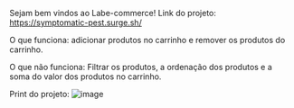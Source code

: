 Sejam bem vindos ao Labe-commerce!
Link do projeto: https://symptomatic-pest.surge.sh/

O que funciona: adicionar produtos no carrinho e remover os produtos do carrinho.

O que não funciona: Filtrar os produtos, a ordenação dos produtos e a soma do valor dos produtos no carrinho.

Print do projeto:
![image](https://user-images.githubusercontent.com/83914842/128650439-6cc81b67-c9e2-47e1-aed5-c6488bfd55a9.png)
